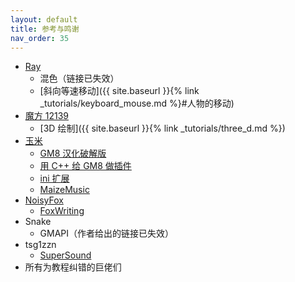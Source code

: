 ```yaml
---
layout: default
title: 参考与鸣谢
nav_order: 35
---
```


* [Ray](https://github.com/Reclair)
  * 混色（链接已失效）
  * [斜向等速移动]({{ site.baseurl }}{% link _tutorials/keyboard_mouse.md %}#人物的移动)
* [魔方 12139](https://github.com/mcube-12139)
  * [3D 绘制]({{ site.baseurl }}{% link _tutorials/three_d.md %})
* [玉米](https://www.magecorn.com)
  * [GM8 汉化破解版](https://down.magecorn.com/s/gm8)
  * [用 C++ 给 GM8 做插件](https://www.bilibili.com/video/av4062379)
  * [ini 扩展](https://www.magecorn.com/p/248.shtml)
  * [MaizeMusic](https://www.magecorn.com/p/254.shtml)
* [NoisyFox](https://www.noisyfox.io)
  * [FoxWriting](https://www.noisyfox.io/fox-writing-gamemaker.html)
* Snake
  * GMAPI（作者给出的链接已失效）
* tsg1zzn
  * [SuperSound](http://gmc.yoyogames.com/index.php?showtopic=120034)
* 所有为教程纠错的巨佬们